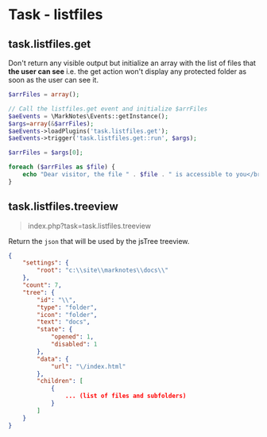 # Task - listfiles

## task.listfiles.get

Don't return any visible output but initialize an array with the list of files that **the user can see** i.e. the get action won't display any protected folder as soon as the user can see it.

```php
$arrFiles = array();

// Call the listfiles.get event and initialize $arrFiles
$aeEvents = \MarkNotes\Events::getInstance();
$args=array(&$arrFiles);
$aeEvents->loadPlugins('task.listfiles.get');
$aeEvents->trigger('task.listfiles.get::run', $args);

$arrFiles = $args[0];

foreach ($arrFiles as $file) {
	echo "Dear visitor, the file " . $file . " is accessible to you</br>";
}
```

## task.listfiles.treeview
>index.php?task=task.listfiles.treeview

Return the `json` that will be used by the jsTree treeview.

```json
{
    "settings": {
        "root": "c:\\site\\marknotes\\docs\\"
    },
    "count": 7,
    "tree": {
        "id": "\\",
        "type": "folder",
        "icon": "folder",
        "text": "docs",
        "state": {
            "opened": 1,
            "disabled": 1
        },
        "data": {
            "url": "\/index.html"
        },
        "children": [
            {
				... (list of files and subfolders)
			}
		]
	}
}
```
